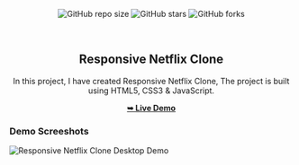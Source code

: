 <div align="center">
  
  ![GitHub repo size](https://img.shields.io/github/repo-size/geeky-prashant/responsive-netflix-clone)
  ![GitHub stars](https://img.shields.io/github/stars/geeky-prashant/responsive-netflix-clone)
  ![GitHub forks](https://img.shields.io/github/forks/geeky-prashant/responsive-netflix-clone?style=social)
 
  <br />

  <h2 align="center">Responsive Netflix Clone</h2>

  In this project, I have created Responsive Netflix Clone, The project is built using HTML5, CSS3 & JavaScript.

  <a href="https://geeky-prashant.github.io/responsive-netflix-clone/"><strong>➥ Live Demo</strong></a>

</div>

### Demo Screeshots

![Responsive Netflix Clone Desktop Demo](./readme-images/Responsive-Movie-Website.png "Desktop Demo")
